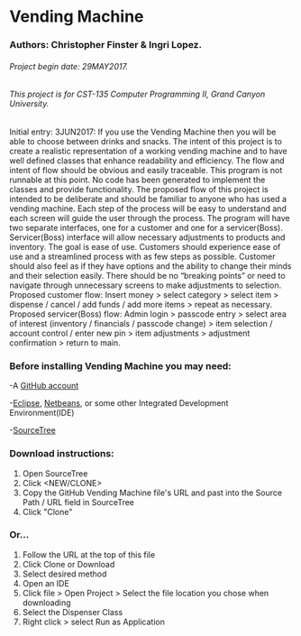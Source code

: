 # Vending Machine

### Authors: Christopher Finster & Ingri Lopez.
###### Project begin date: 29MAY2017.
###### This project is for CST-135 Computer Programming II, Grand Canyon University.
Initial entry: 3JUN2017:
If you use the Vending Machine then you will be able to choose between drinks and snacks. 
The intent of this project is to create a realistic representation of a working vending machine and to have well defined classes that enhance readability and efficiency. The flow and intent of flow should be obvious and easily traceable. This program is not runnable at this point. No code has been generated to implement the classes and provide functionality. 
The proposed flow of this project is intended to be deliberate and should be familiar to anyone who has used a vending machine. Each step of the process will be easy to understand and each screen will guide the user through the process. 
The program will have two separate interfaces, one for a customer and one for a servicer(Boss). 
Servicer(Boss) interface will allow necessary adjustments to products and inventory. The goal is ease of use. 
Customers should experience ease of use and a streamlined process with as few steps as possible. 
Customer should also feel as if they have options and the ability to change their minds and their selection easily. 
There should be no “breaking points” or need to navigate through unnecessary screens to make adjustments to selection. 
Proposed customer flow:
Insert money > select category > select item > dispense / cancel / add funds / add more items > repeat as necessary. 
Proposed servicer(Boss) flow:
Admin login > passcode entry > select area of interest (inventory / financials / passcode change) > item selection / account control / enter new pin > item adjustments > adjustment confirmation > return to main.

### Before installing Vending Machine you may need:

-A [GitHub account](https://github.com/)

-[Eclipse](https://www.eclipse.org/downloads/?), [Netbeans](https://netbeans.org/downloads/), or some other Integrated Development Environment(IDE)

-[SourceTree](https://www.sourcetreeapp.com/)

### Download instructions:

1. Open SourceTree
2. Click <FILE> <NEW/CLONE>
3. Copy the GitHub Vending Machine file's URL and past into the Source Path / URL field in SourceTree
4. Click "Clone"

### Or...

1. Follow the URL at the top of this file
2. Click Clone or Download
3. Select desired method
4. Open an IDE
5. Click file > Open Project > Select the file location you chose when downloading
6. Select the Dispenser Class
7. Right click > select Run as Application
